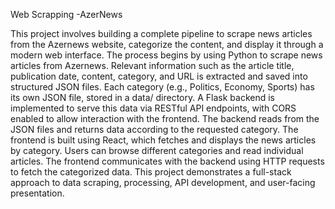 Web Scrapping -AzerNews

This project involves building a complete pipeline to scrape news articles from the Azernews website, categorize the content, and display it through a modern web interface.
The process begins by using Python to scrape news articles from Azernews. Relevant information such as the article title, publication date, content, category, and URL is extracted and saved into structured JSON files. Each category (e.g., Politics, Economy, Sports) has its own JSON file, stored in a data/ directory.
A Flask backend is implemented to serve this data via RESTful API endpoints, with CORS enabled to allow interaction with the frontend. The backend reads from the JSON files and returns data according to the requested category.
The frontend is built using React, which fetches and displays the news articles by category. Users can browse different categories and read individual articles. The frontend communicates with the backend using HTTP requests to fetch the categorized data.
This project demonstrates a full-stack approach to data scraping, processing, API development, and user-facing presentation.
